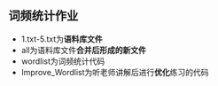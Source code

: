 ## 词频统计作业
- 1.txt-5.txt为**语料库文件**
- all为语料库文件**合并后形成的新文件**
- wordlist为词频统计代码
- Improve_Wordlist为听老师讲解后进行**优化**练习的代码

